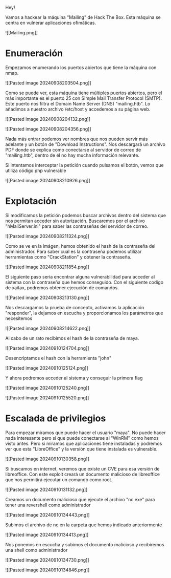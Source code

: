 Hey! 

Vamos a hackear la máquina "Mailing" de Hack The Box. Esta máquina se centra en vulnerar aplicaciones ofimáticas.

![[Mailing.png]]

# Enumeración

Empezamos enumerando los puertos abiertos que tiene la máquina con nmap.

![[Pasted image 20240908203504.png]]

Como se puede ver, esta máquina tiene múltiples puertos abiertos, pero el más importante es el puerto 25 con Simple Mail Transfer Protocol (SMTP). Este puerto nos filtra el Domain Name Server (DNS) "mailing.htb". Lo añadimos a nuestro archivo /etc/host y accedemos a su página web.

![[Pasted image 20240908204132.png]]

![[Pasted image 20240908204356.png]]

Nada más entrar podemos ver nombres que nos pueden servir más adelante y un botón de "Download Instructions". Nos descargará un archivo PDF donde se explica como conectarse al servidor de correo de "mailing.htb", dentro de él no hay mucha información relevante.

Si intentamos interceptar la petición cuando pulsamos el botón, vemos que utiliza código php vulnerable

![[Pasted image 20240908210926.png]]

# Explotación

Si modificamos la petición podemos buscar archivos dentro del sistema que nos permitan acceder sin autorización. Buscaremos por el archivo "hMailServer.ini" para saber las contraseñas del servidor de correo.

![[Pasted image 20240908211324.png]]

Como se ve en la imágen, hemos obtenido el hash de la contraseña del administrador. Para saber cual es la contraseña podemos utilizar herramientas como "CrackStation" y obtener la contraseña.

![[Pasted image 20240908211854.png]]

El siguiente paso sería encontrar alguna vulnerabilidad para acceder al sistema con la 
contraseña que hemos conseguido. Con el siguiente codigo de xaitax, podremos obtener ejecución de comandos.

![[Pasted image 20240908213130.png]]

Nos descargamos la prueba de concepto, activamos la aplicación "responder", la dejamos en escucha y proporcionamos los parámetros que necesitemos

![[Pasted image 20240908214622.png]]

Al cabo de un rato recibimos el hash de la contraseña de maya.

![[Pasted image 20240910124704.png]]

Desencriptamos el hash con la herramienta "john" 

![[Pasted image 20240910125124.png]]

Y ahora podremos acceder al sistema y conseguir la primera flag

![[Pasted image 20240910125240.png]]

![[Pasted image 20240910125520.png]]

# Escalada de privilegios

Para empezar miramos que puede hacer el usuario "maya". No puede hacer nada interesante pero si que puede conectarse al "WinRM" como hemos visto antes. Pero si miramos que aplicaciones tiene instaladas y podremos ver que esta "LibreOffice" y la versión que tiene instalada es vulnerable.

![[Pasted image 20240910130358.png]]

Si buscamos en internet, veremos que existe un CVE para esa versión de libreoffice. Con este exploit creará un documento malicioso de libreoffice que nos permitirá ejecutar un comando como root.

![[Pasted image 20240910131132.png]]

Creamos un documento malicioso que ejecute el archivo "nc.exe" para tener una revershell como administrador

![[Pasted image 20240910134443.png]]

Subimos el archivo de nc en la carpeta que hemos indicado anteriormente

![[Pasted image 20240910134413.png]]

Nos ponemos en escucha y subimos el documento malicioso y recibiremos una shell como administrador

![[Pasted image 20240910134730.png]]

![[Pasted image 20240910134846.png]]
